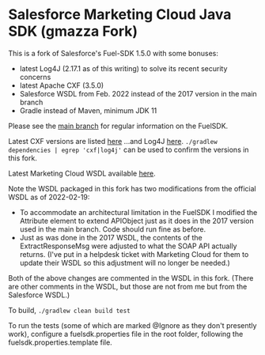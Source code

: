 Salesforce Marketing Cloud Java SDK (gmazza Fork)
===================================

This is a fork of Salesforce's Fuel-SDK 1.5.0 with some bonuses:

* latest Log4J (2.17.1 as of this writing) to solve its recent security concerns
* latest Apache CXF (3.5.0)
* Salesforce WSDL from Feb. 2022 instead of the 2017 version in the main branch
* Gradle instead of Maven, minimum JDK 11

Please see the [main branch](https://github.com/salesforce-marketingcloud/FuelSDK-Java)
for regular information on the FuelSDK.

Latest CXF versions are listed [here](https://cxf.apache.org/download.html)
...and Log4J [here](https://logging.apache.org/log4j/2.x/download.html). 
`./gradlew dependencies | egrep 'cxf|log4j'` can be used to confirm the versions in this fork.

Latest Marketing Cloud WSDL available [here](https://webservice.exacttarget.com/ETFramework.wsdl).

Note the WSDL packaged in this fork has two modifications from the official WSDL as of 2022-02-19:
* To accommodate an architectural limitation in the FuelSDK I modified the Attribute element to extend APIObject
just as it does in the 2017 version used in the main branch.  Code should run fine as before.
* Just as was done in the 2017 WSDL, the contents of the ExtractResponseMsg were adjusted to what the SOAP API actually returns.
  (I've put in a helpdesk ticket with Marketing Cloud for them to update their WSDL so this adjustment will no longer be needed.)

Both of the above changes are commented in the WSDL in this fork.  (There are other comments in the WSDL, but those are
not from me but from the Salesforce WSDL.)

To build, `./gradlew clean build test`

To run the tests (some of which are marked @Ignore as they don't presently work),
configure a fuelsdk.properties file in the root folder, following the 
fuelsdk.properties.template file.
